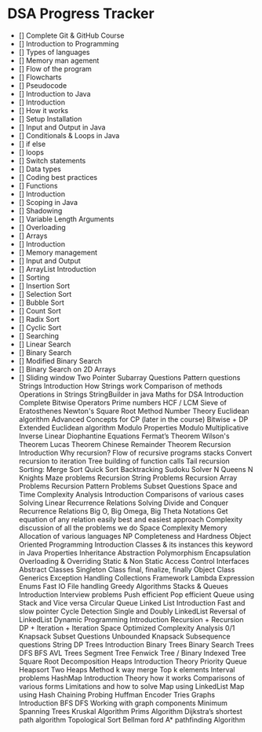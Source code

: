 # DSA Progress Tracker
- [] Complete Git & GitHub Course
- [] Introduction to Programming
- [] Types of languages
- [] Memory man agement
- [] Flow of the program
- [] Flowcharts
- [] Pseudocode
- [] Introduction to Java
- [] Introduction
- [] How it works
- [] Setup Installation
- [] Input and Output in Java
- [] Conditionals & Loops in Java
- [] if else
- [] loops
- [] Switch statements
- [] Data types
- [] Coding best practices
- [] Functions
- [] Introduction
- [] Scoping in Java
- [] Shadowing
- [] Variable Length Arguments
- [] Overloading
- [] Arrays
- [] Introduction
- [] Memory management
- [] Input and Output
- [] ArrayList Introduction
- [] Sorting
- [] Insertion Sort
- [] Selection Sort
- [] Bubble Sort
- [] Count Sort
- [] Radix Sort
- [] Cyclic Sort
- [] Searching
- [] Linear Search
- [] Binary Search
- [] Modified Binary Search
- [] Binary Search on 2D Arrays
- [] Sliding window
 Two Pointer
 Subarray Questions
 Pattern questions
 Strings
 Introduction
 How Strings work
 Comparison of methods
 Operations in Strings
 StringBuilder in java
 Maths for DSA
 Introduction
 Complete Bitwise Operators
 Prime numbers
 HCF / LCM
 Sieve of Eratosthenes
 Newton's Square Root Method
 Number Theory
 Euclidean algorithm
 Advanced Concepts for CP (later in the course)
 Bitwise + DP
 Extended Euclidean algorithm
 Modulo Properties
 Modulo Multiplicative Inverse
 Linear Diophantine Equations
 Fermat’s Theorem
 Wilson's Theorem
 Lucas Theorem
 Chinese Remainder Theorem
 Recursion
 Introduction
 Why recursion?
 Flow of recursive programs stacks
 Convert recursion to iteration
 Tree building of function calls
 Tail recursion
 Sorting:
 Merge Sort
 Quick Sort
 Backtracking
 Sudoku Solver
 N Queens
 N Knights
 Maze problems
 Recursion String Problems
 Recursion Array Problems
 Recursion Pattern Problems
 Subset Questions
 Space and Time Complexity Analysis
 Introduction
 Comparisons of various cases
 Solving Linear Recurrence Relations
 Solving Divide and Conquer Recurrence Relations
 Big O, Big Omega, Big Theta Notations
 Get equation of any relation easily best and easiest approach
 Complexity discussion of all the problems we do
 Space Complexity
 Memory Allocation of various languages
 NP Completeness and Hardness
 Object Oriented Programming
 Introduction
 Classes & its instances
 this keyword in Java
 Properties
 Inheritance
 Abstraction
 Polymorphism
 Encapsulation
 Overloading & Overriding
 Static & Non Static
 Access Control
 Interfaces
 Abstract Classes
 Singleton Class
 final, finalize, finally
 Object Class
 Generics
 Exception Handling
 Collections Framework
 Lambda Expression
 Enums
 Fast IO
 File handling
 Greedy Algorithms
 Stacks & Queues
 Introduction
 Interview problems
 Push efficient
 Pop efficient
 Queue using Stack and Vice versa
 Circular Queue
 Linked List
 Introduction
 Fast and slow pointer
 Cycle Detection
 Single and Doubly LinkedList
 Reversal of LinkedList
 Dynamic Programming
 Introduction
 Recursion + Recursion DP + Iteration + Iteration Space Optimized
 Complexity Analysis
 0/1 Knapsack
 Subset Questions
 Unbounded Knapsack
 Subsequence questions
 String DP
 Trees
 Introduction
 Binary Trees
 Binary Search Trees
 DFS
 BFS
 AVL Trees
 Segment Tree
 Fenwick Tree / Binary Indexed Tree
 Square Root Decomposition
 Heaps
 Introduction
 Theory
 Priority Queue
 Heapsort
 Two Heaps Method
 k way merge
 Top k elements
 Interval problems
 HashMap
 Introduction
 Theory how it works
 Comparisons of various forms
 Limitations and how to solve
 Map using LinkedList
 Map using Hash
 Chaining
 Probing
 Huffman Encoder
 Tries
 Graphs
 Introduction
 BFS
 DFS
 Working with graph components
 Minimum Spanning Trees
 Kruskal Algorithm
 Prims Algorithm
 Dijkstra’s shortest path algorithm
 Topological Sort
 Bellman ford
 A* pathfinding Algorithm

